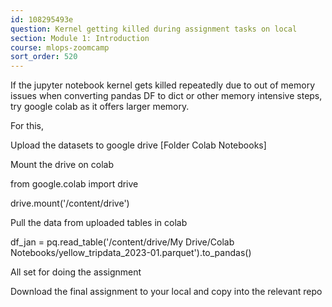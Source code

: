 ```yaml
---
id: 108295493e
question: Kernel getting killed during assignment tasks on local
section: Module 1: Introduction
course: mlops-zoomcamp
sort_order: 520
---
```


If the jupyter notebook kernel gets killed repeatedly due to out of memory issues when converting pandas DF to dict or other memory intensive steps, try google colab as it offers larger memory.

For this,

Upload the datasets to google drive [Folder Colab Notebooks]

Mount the drive on colab

from google.colab import drive

drive.mount('/content/drive')

Pull the data from uploaded tables in colab

df_jan = pq.read_table('/content/drive/My Drive/Colab Notebooks/yellow_tripdata_2023-01.parquet').to_pandas()

All set for doing the assignment

Download the final assignment to your local and copy into the relevant repo

